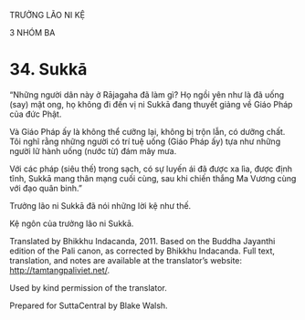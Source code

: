 TRƯỞNG LÃO NI KỆ

3 NHÓM BA

# 34\. Sukkā

“Những người dân này ở Rājagaha đã làm gì? Họ ngồi yên như là đã uống (say) mật ong, họ không đi đến vị ni Sukkā đang thuyết giảng về Giáo Pháp của đức Phật.

Và Giáo Pháp ấy là không thể cưỡng lại, không bị trộn lẫn, có dưỡng chất. Tôi nghĩ rằng những người có trí tuệ uống (Giáo Pháp ấy) tựa như những người lữ hành uống (nước từ) đám mây mưa.

Với các pháp (siêu thế) trong sạch, có sự luyến ái đã được xa lìa, được định tĩnh, Sukkā mang thân mạng cuối cùng, sau khi chiến thắng Ma Vương cùng với đạo quân binh.”

Trưởng lão ni Sukkā đã nói những lời kệ như thế.

Kệ ngôn của trưởng lão ni Sukkā.

Translated by Bhikkhu Indacanda, 2011. Based on the Buddha Jayanthi edition of the Pali canon, as corrected by Bhikkhu Indacanda. Full text, translation, and notes are available at the translator’s website: http://tamtangpaliviet.net/.

Used by kind permission of the translator.

Prepared for SuttaCentral by Blake Walsh.